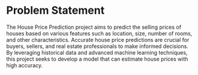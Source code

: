# Problem Statement
The House Price Prediction project aims to predict the selling prices of houses based on various features such as location, size, number of rooms, and other characteristics. Accurate house price predictions are crucial for buyers, sellers, and real estate professionals to make informed decisions. By leveraging historical data and advanced machine learning techniques, this project seeks to develop a model that can estimate house prices with high accuracy.
